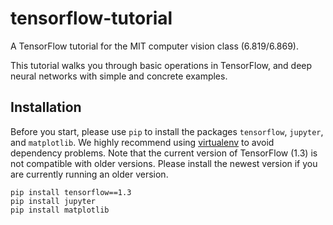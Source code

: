 # tensorflow-tutorial

A TensorFlow tutorial for the MIT computer vision class (6.819/6.869).

This tutorial walks you through basic operations in TensorFlow, and deep neural networks with simple and concrete examples.

## Installation

Before you start, please use `pip` to install the packages `tensorflow`, `jupyter`, and `matplotlib`. We highly recommend using [virtualenv](https://virtualenv.pypa.io/en/stable) to avoid dependency problems. Note that the current version of TensorFlow (1.3) is not compatible with older versions. Please install the newest version if you are currently running an older version.

    pip install tensorflow==1.3
    pip install jupyter
    pip install matplotlib
